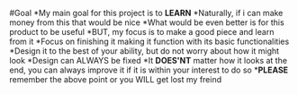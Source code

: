 #Goal
*My main goal for this project is to **LEARN**
*Naturally, if i can make money from this that would be nice
*What would be even better is for this product to be useful
*BUT, my focus is to make a good piece and learn from it
*Focus on finishing it making it function with its basic functionalities
*Design it to the best of your ability, but do not worry about how it might look
*Design can ALWAYS be fixed 
*It **DOES'NT** matter how it looks at the end, you can always improve it if it is within your interest to do so 
***PLEASE** remember the above point or you WILL get lost my freind 
